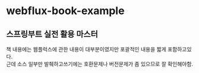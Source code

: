 # webflux-book-example

## 스프링부트 실전 활용 마스터

책 내용에는 웹플럭스에 관한 내용이 대부분이였지만 포괄적인 내용을 짧게 포함하고있다.  
근데 소스 일부만 발췌하고쓰기에는 호환문제나 버전문제가 좀 있으므로 잘 확인해야함.  
